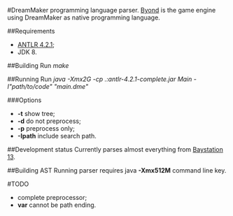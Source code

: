 #DreamMaker programming language parser.
[Byond](http://www.byond.com) is the game engine using DreamMaker as native
programming language.

##Requirements
- [ANTLR 4.2.1](http://www.antlr.org/download/antlr-4.2.1-complete.jar);
- JDK 8.

##Building
Run *make*

##Running
Run *java -Xmx2G -cp .:antlr-4.2.1-complete.jar Main -I"path/to/code"
"main.dme"*

###Options
* **-t** show tree;
* **-d** do not preprocess;
* **-p** preprocess only;
* **-Ipath** include search path.

##Development status
Currently parses almost everything from [Baystation
13](https://github.com/Baystation12/Baystation12). 

##Building AST Running parser requires java **-Xmx512M** command line key.

#TODO
- complete preprocessor;
- **var** cannot be path ending.
